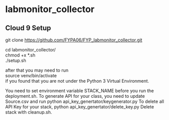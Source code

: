 # labmonitor_collector

## Cloud 9 Setup ##

git clone https://github.com/FYPA06/FYP_labmonitor_collector.git 

cd labmonitor_collector/  
chmod +x *.sh  
./setup.sh  


after that you may need to run  
source venv/bin/activate  
if you found that you are not under the Python 3 Virtual Environment.


You need to set environment variable STACK_NAME before you run the deployment.sh.
To generate API for your class, you need to update Source.csv and run python api_key_genertator/keygenerator.py
To delete all API Key for your stack, python api_key_genertator/delete_key.py
Delete stack with cleanup.sh.

